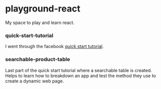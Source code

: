# playground-react
My space to play and learn react.

### quick-start-tutorial

I went through the facebook [quick start tutorial](https://facebook.github.io/react/docs).

### searchable-product-table

Last part of the quick start tutorial where a searchable table is created.
Helps to learn how to breakdown an app and test the method they use to create a dynamic web page.

